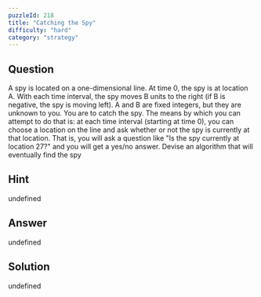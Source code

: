```yaml
---
puzzleId: 218
title: "Catching the Spy"
difficulty: "hard"
category: "strategy"
---
```


## Question
A spy is located on a one-dimensional line.  At time 0, the spy is at location A.  With each time interval, the spy moves B units to the right (if B is negative, the spy is moving left).  A and B are fixed integers, but they are unknown to you.  You are to catch the spy.  The means by which you can attempt to do that is:  at each time interval (starting at time 0), you can choose a location on the line and ask whether or not the spy is currently at that location.  That is, you will ask a question like "Is the spy currently at location 27?" and you will get a yes/no answer.  Devise an algorithm that will eventually find the spy

## Hint
undefined

## Answer
undefined

## Solution
undefined
